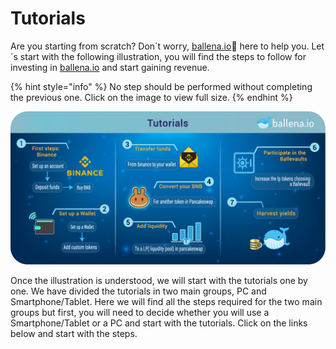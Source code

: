 # Tutorials

Are you starting from scratch? Don´t worry, [ballena.io](https://ballena.io/)🐋 here to help you. Let´s start with the following illustration, you will find the steps to follow for investing in [ballena.io](https://ballena.io/) and start gaining revenue.

{% hint style="info" %}
No step should be performed without completing the previous one. Click on the image to view full size.
{% endhint %}

![](../../.gitbook/assets/tutorials_-_en.png)

Once the illustration is understood, we will start with the tutorials one by one. We have divided the tutorials in two main groups, PC and Smartphone/Tablet. Here we will find all the steps required for the two main groups but first, you will need to decide whether you will use a Smartphone/Tablet or a PC and start with the tutorials. Click on the links below and start with the steps.








